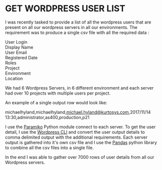 # GET WORDPRESS USER LIST

I was recently tasked to provide a list of all the wordpress users that are present on all our wordpress servers in all our environments. The requirement was to produce a single csv file with all the required data : 


User Login  
Display Name  
User Email  
Registered Date  
Roles  
Project  
Environment  
Location  

We had 6 Wordpress Servers, in 6 different environment and each server had over 10 projects with multiple users per project. 

An example of a single output row would look like:

michaelhyland,michaelhyland,michael.hyland@kurtosys.com,2017/11/14 13:30,administrator,as400,production,p21

I use the [Paramiko](https://www.paramiko.org/) Python module connect to each server. To get the user detail, I use the [Wordpress CLI](https://wp-cli.org/) and convert the user output details to comma delimited output with the additional requirements. Each server output is gathered into it's own csv file and I use the [Pandas](https://pandas.pydata.org/) python library to combine all the csv files into a single file.

In the end I was able to gather over 7000 rows of user details from all our Wordpress servers.
